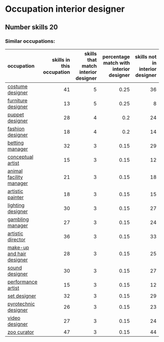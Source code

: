 # Occupation interior designer
## Number skills 20
### Similar occupations:
| occupation                                                |   skills in this occupation |   skills that match interior designer |   percentage match with interior designer |   skills not in interior designer |
|:----------------------------------------------------------|----------------------------:|--------------------------------------:|------------------------------------------:|----------------------------------:|
| [costume designer](costume_designer.md)                   |                          41 |                                     5 |                                      0.25 |                                36 |
| [furniture designer](furniture_designer.md)               |                          13 |                                     5 |                                      0.25 |                                 8 |
| [puppet designer](puppet_designer.md)                     |                          28 |                                     4 |                                      0.2  |                                24 |
| [fashion designer](fashion_designer.md)                   |                          18 |                                     4 |                                      0.2  |                                14 |
| [betting manager](betting_manager.md)                     |                          32 |                                     3 |                                      0.15 |                                29 |
| [conceptual artist](conceptual_artist.md)                 |                          15 |                                     3 |                                      0.15 |                                12 |
| [animal facility manager](animal_facility_manager.md)     |                          21 |                                     3 |                                      0.15 |                                18 |
| [artistic painter](artistic_painter.md)                   |                          18 |                                     3 |                                      0.15 |                                15 |
| [lighting designer](lighting_designer.md)                 |                          30 |                                     3 |                                      0.15 |                                27 |
| [gambling manager](gambling_manager.md)                   |                          27 |                                     3 |                                      0.15 |                                24 |
| [artistic director](artistic_director.md)                 |                          36 |                                     3 |                                      0.15 |                                33 |
| [make-up and hair designer](make-up_and_hair_designer.md) |                          28 |                                     3 |                                      0.15 |                                25 |
| [sound designer](sound_designer.md)                       |                          30 |                                     3 |                                      0.15 |                                27 |
| [performance artist](performance_artist.md)               |                          15 |                                     3 |                                      0.15 |                                12 |
| [set designer](set_designer.md)                           |                          32 |                                     3 |                                      0.15 |                                29 |
| [pyrotechnic designer](pyrotechnic_designer.md)           |                          26 |                                     3 |                                      0.15 |                                23 |
| [video designer](video_designer.md)                       |                          27 |                                     3 |                                      0.15 |                                24 |
| [zoo curator](zoo_curator.md)                             |                          47 |                                     3 |                                      0.15 |                                44 |
